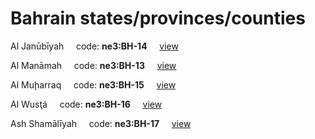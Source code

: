 # Bahrain states/provinces/counties
Al Janūbīyah&nbsp;&nbsp;&nbsp;&nbsp;&nbsp;code: **ne3:BH-14**&nbsp;&nbsp;&nbsp;&nbsp;&nbsp;[view](../../export/geojson/medium/ne3/bh/14.geojson)&nbsp;&nbsp;&nbsp;&nbsp;&nbsp;


Al Manāmah&nbsp;&nbsp;&nbsp;&nbsp;&nbsp;code: **ne3:BH-13**&nbsp;&nbsp;&nbsp;&nbsp;&nbsp;[view](../../export/geojson/medium/ne3/bh/13.geojson)&nbsp;&nbsp;&nbsp;&nbsp;&nbsp;


Al Muḩarraq&nbsp;&nbsp;&nbsp;&nbsp;&nbsp;code: **ne3:BH-15**&nbsp;&nbsp;&nbsp;&nbsp;&nbsp;[view](../../export/geojson/medium/ne3/bh/15.geojson)&nbsp;&nbsp;&nbsp;&nbsp;&nbsp;


Al Wusţá&nbsp;&nbsp;&nbsp;&nbsp;&nbsp;code: **ne3:BH-16**&nbsp;&nbsp;&nbsp;&nbsp;&nbsp;[view](../../export/geojson/medium/ne3/bh/16.geojson)&nbsp;&nbsp;&nbsp;&nbsp;&nbsp;


Ash Shamālīyah&nbsp;&nbsp;&nbsp;&nbsp;&nbsp;code: **ne3:BH-17**&nbsp;&nbsp;&nbsp;&nbsp;&nbsp;[view](../../export/geojson/medium/ne3/bh/17.geojson)&nbsp;&nbsp;&nbsp;&nbsp;&nbsp;

